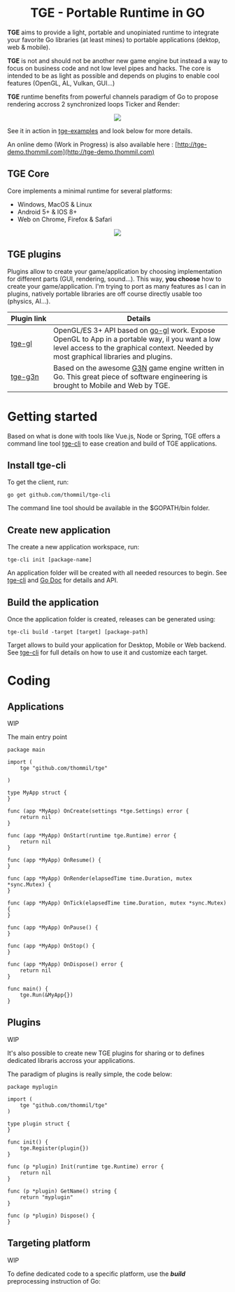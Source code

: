 <h1 align="center">TGE - Portable Runtime in GO</h1>

**TGE** aims to provide a light, portable and unopiniated runtime to integrate your favorite Go libraries (at least mines) to portable applications (dektop, web & mobile).

**TGE** is not and should not be another new game engine but instead a way to focus on business code and not low level pipes and hacks. The core is intended to be as light as possible and depends on plugins to enable cool features (OpenGL, AL, Vulkan, GUI...)

**TGE** runtime benefits from powerful channels paradigm of Go to propose rendering accross 2 synchronized loops Ticker and Render:

<p align="center">
<img src="https://github.com/Thommil/tge/raw/master/specs/tge-rendering.png"/>
</p>

See it in action in [tge-examples](https://github.com/thommil/tge-examples) and look below for more details.

An online demo (Work in Progress) is also available here : [http://tge-demo.thommil.com](http://tge-demo.thommil.com)

## TGE Core 
Core implements a minimal runtime for several platforms:
  * Windows, MacOS & Linux
  * Android 5+ & IOS 8+
  * Web on Chrome, Firefox & Safari


<p align="center">
<img src="https://raw.githubusercontent.com/thommil/tge/master/specs/api.png"/>
</p>

## TGE plugins
Plugins allow to create your game/application by choosing implementation for different parts (GUI, rendering, sound...). This way, **you choose** how to create your game/application. I'm trying to port as many features as I can in plugins, natively portable libraries are off course directly usable too (physics, AI...).

Plugin&nbsp;link | Details
------------ | -------------
[tge-gl](https://github.com/thommil/tge-gl) | OpenGL/ES 3+ API based on [go-gl](https://github.com/go-gl/gl) work. Expose OpenGL to App in a portable way, il you want a low level access to the graphical context. Needed by most graphical libraries and plugins.
[tge-g3n](https://github.com/thommil/tge-g3n) | Based on the awesome [G3N](https://github.com/g3n/engine) game engine written in Go. This great piece of software engineering is brought to Mobile and Web by TGE.

# Getting started
Based on what is done with tools like Vue.js, Node or Spring, TGE offers a command line tool [tge-cli](https://github.com/thommil/tge-cli) to ease creation and build of TGE applications.

## Install tge-cli
To get the client, run:
```shell
go get github.com/thommil/tge-cli
```

The command line tool should be available in the $GOPATH/bin folder.

## Create new application
The create a new application workspace, run:
```shell
tge-cli init [package-name]
```

An application folder will be created with all needed resources to begin. See [tge-cli](https://github.com/thommil/tge-cli) and [Go Doc](https://godoc.org/github.com/thommil/tge) for details and API.

## Build the application
Once the application folder is created, releases can be generated using:
```shell
tge-cli build -target [target] [package-path]
```
Target allows to build your application for Desktop, Mobile or Web backend. See [tge-cli](https://github.com/thommil/tge-cli) for full details on how to use it and customize each target.

# Coding
## Applications
WIP 

The main entry point

```golang
package main

import (
	tge "github.com/thommil/tge"
  
)

type MyApp struct {
}

func (app *MyApp) OnCreate(settings *tge.Settings) error {
	return nil
}

func (app *MyApp) OnStart(runtime tge.Runtime) error {
	return nil
}

func (app *MyApp) OnResume() {
}

func (app *MyApp) OnRender(elapsedTime time.Duration, mutex *sync.Mutex) {
}

func (app *MyApp) OnTick(elapsedTime time.Duration, mutex *sync.Mutex) {
}

func (app *MyApp) OnPause() {
}

func (app *MyApp) OnStop() {
}

func (app *MyApp) OnDispose() error {
	return nil
}

func main() {
	tge.Run(&MyApp{})
}
```

## Plugins
WIP 

It's also possible to create new TGE plugins for sharing or to defines dedicated libraris accross your applications.

The paradigm of plugins is really simple, the code below:

```golang
package myplugin

import (
	tge "github.com/thommil/tge"
)

type plugin struct {
}

func init() {
	tge.Register(plugin{})
}

func (p *plugin) Init(runtime tge.Runtime) error {
	return nil
}

func (p *plugin) GetName() string {
	return "myplugin"
}

func (p *plugin) Dispose() {
}
```

## Targeting platform
WIP 

To define dedicated code to a specific platform, use the ***build*** preprocessing instruction of Go: